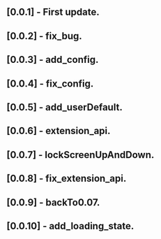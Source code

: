 ## [0.0.1] - First update.
## [0.0.2] - fix_bug.
## [0.0.3] - add_config.
## [0.0.4] - fix_config.
## [0.0.5] - add_userDefault.
## [0.0.6] - extension_api.
## [0.0.7] - lockScreenUpAndDown.
## [0.0.8] - fix_extension_api.
## [0.0.9] - backTo0.07.
## [0.0.10] - add_loading_state.
